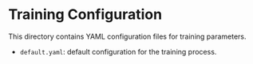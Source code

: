 # Training Configuration

This directory contains YAML configuration files for training parameters.

- `default.yaml`: default configuration for the training process.
